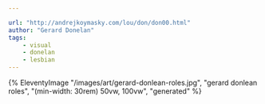 ```yaml
---

url: "http://andrejkoymasky.com/lou/don/don00.html"
author: "Gerard Donelan"
tags:
    - visual
    - donelan
    - lesbian
---
```

{% EleventyImage "/images/art/gerard-donlean-roles.jpg", "gerard donlean roles", "(min-width: 30rem) 50vw, 100vw", "generated" %}